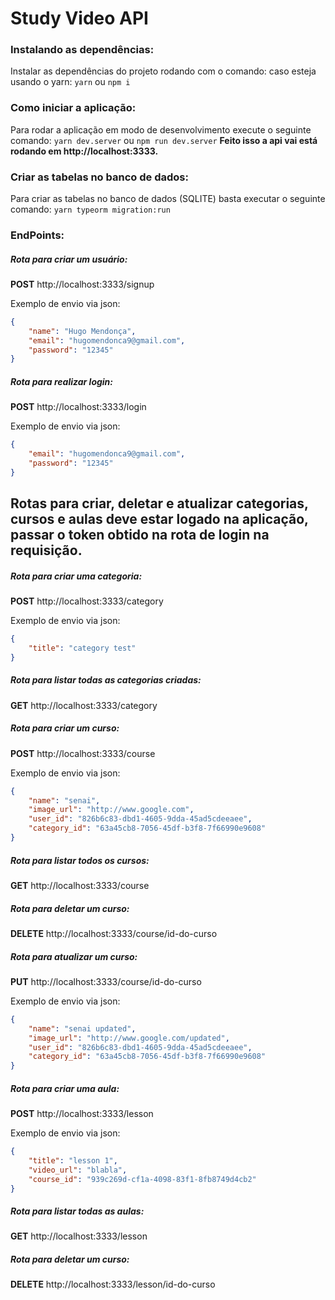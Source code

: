 # Study Video API
### Instalando as dependências:
Instalar as dependências do projeto rodando com o comando:
caso esteja usando o yarn: `yarn` ou  `npm i`
### Como iniciar a aplicação:
Para rodar a aplicação em modo de desenvolvimento execute o seguinte comando: `yarn dev.server` ou `npm run dev.server`
**Feito isso a api vai está rodando em http://localhost:3333.**

### Criar as tabelas no banco de dados:
Para criar as tabelas no banco de dados (SQLITE) basta executar o seguinte comando:
`yarn typeorm migration:run`

### EndPoints:
##### Rota para criar um usuário:
**POST** http://localhost:3333/signup

Exemplo de envio via json:
```json
{
	"name": "Hugo Mendonça",
	"email": "hugomendonca9@gmail.com",
	"password": "12345"
}
```
##### Rota para realizar login:
**POST** http://localhost:3333/login

Exemplo de envio via json:
```json
{
	"email": "hugomendonca9@gmail.com",
	"password": "12345"
}
```

## Rotas para criar, deletar e atualizar categorias, cursos e aulas deve estar logado na aplicação, passar o token obtido na rota de login na requisição.

##### Rota para criar uma categoria:
**POST** http://localhost:3333/category

Exemplo de envio via json:
```json
{
	"title": "category test"
}
```

##### Rota para listar todas as categorias criadas:
**GET** http://localhost:3333/category

##### Rota para criar um curso:
**POST** http://localhost:3333/course

Exemplo de envio via json:
```json
{
	"name": "senai",
	"image_url": "http://www.google.com",
	"user_id": "826b6c83-dbd1-4605-9dda-45ad5cdeeaee",
	"category_id": "63a45cb8-7056-45df-b3f8-7f66990e9608"
}
```

##### Rota para listar todos os cursos:
**GET** http://localhost:3333/course


##### Rota para deletar um curso:
**DELETE** http://localhost:3333/course/id-do-curso


##### Rota para atualizar um curso:
**PUT** http://localhost:3333/course/id-do-curso

Exemplo de envio via json:
```json
{
	"name": "senai updated",
	"image_url": "http://www.google.com/updated",
	"user_id": "826b6c83-dbd1-4605-9dda-45ad5cdeeaee",
	"category_id": "63a45cb8-7056-45df-b3f8-7f66990e9608"
}
```

##### Rota para criar uma aula:
**POST** http://localhost:3333/lesson

Exemplo de envio via json:
```json
{
	"title": "lesson 1",
	"video_url": "blabla",
	"course_id": "939c269d-cf1a-4098-83f1-8fb8749d4cb2"
}
```

##### Rota para listar todas as aulas:
**GET** http://localhost:3333/lesson

##### Rota para deletar um curso:
**DELETE** http://localhost:3333/lesson/id-do-curso
